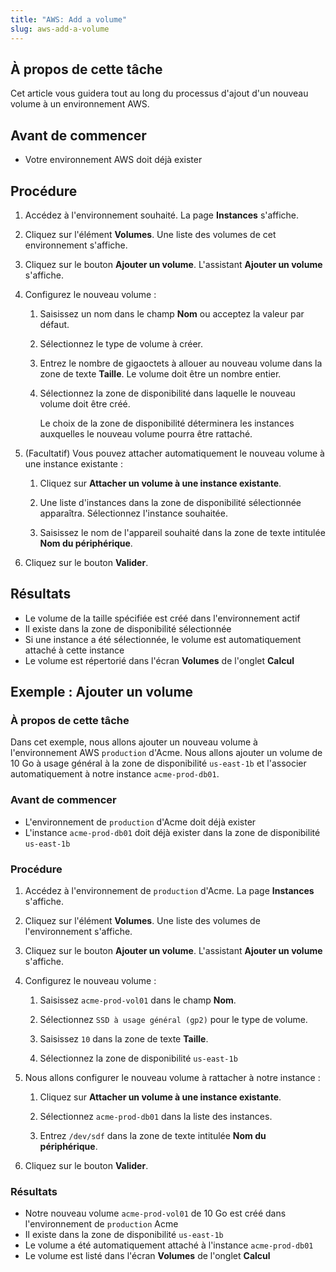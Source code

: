```yaml
---
title: "AWS: Add a volume"
slug: aws-add-a-volume
---
```



## À propos de cette tâche

Cet article vous guidera tout au long du processus d'ajout d'un nouveau volume à un environnement AWS.

## Avant de commencer

- Votre environnement AWS doit déjà exister

## Procédure

1. Accédez à l'environnement souhaité. La page **Instances** s'affiche.

2. Cliquez sur l'élément **Volumes**. Une liste des volumes de cet environnement s'affiche.

3. Cliquez sur le bouton **Ajouter un volume**. L'assistant **Ajouter un volume** s'affiche.

4. Configurez le nouveau volume :

     1. Saisissez un nom dans le champ **Nom** ou acceptez la valeur par défaut.

     2. Sélectionnez le type de volume à créer.

     3. Entrez le nombre de gigaoctets à allouer au nouveau volume dans la zone de texte **Taille**. Le volume doit être un nombre entier.

     4. Sélectionnez la zone de disponibilité dans laquelle le nouveau volume doit être créé.

         Le choix de la zone de disponibilité déterminera les instances auxquelles le nouveau volume pourra être rattaché.

5. \(Facultatif\) Vous pouvez attacher automatiquement le nouveau volume à une instance existante :

     1. Cliquez sur **Attacher un volume à une instance existante**.

     2. Une liste d'instances dans la zone de disponibilité sélectionnée apparaîtra. Sélectionnez l'instance souhaitée.

     3. Saisissez le nom de l'appareil souhaité dans la zone de texte intitulée **Nom du périphérique**.

6. Cliquez sur le bouton **Valider**.


## Résultats

- Le volume de la taille spécifiée est créé dans l'environnement actif
- Il existe dans la zone de disponibilité sélectionnée
- Si une instance a été sélectionnée, le volume est automatiquement attaché à cette instance
- Le volume est répertorié dans l'écran **Volumes** de l'onglet **Calcul**

## Exemple : Ajouter un volume

### À propos de cette tâche

Dans cet exemple, nous allons ajouter un nouveau volume à l'environnement AWS `production` d'Acme. Nous allons ajouter un volume de 10 Go à usage général à la zone de disponibilité `us-east-1b` et l'associer automatiquement à notre instance `acme-prod-db01`.

### Avant de commencer

- L'environnement de `production` d'Acme doit déjà exister
- L'instance `acme-prod-db01` doit déjà exister dans la zone de disponibilité `us-east-1b`

### Procédure

1. Accédez à l'environnement de `production` d'Acme. La page **Instances** s'affiche.

2. Cliquez sur l'élément **Volumes**. Une liste des volumes de l'environnement s'affiche.

3. Cliquez sur le bouton **Ajouter un volume**. L'assistant **Ajouter un volume** s'affiche.

4. Configurez le nouveau volume :

     1. Saisissez `acme-prod-vol01` dans le champ **Nom**.

     2. Sélectionnez `SSD à usage général (gp2)` pour le type de volume.

     3. Saisissez `10` dans la zone de texte **Taille**.

     4. Sélectionnez la zone de disponibilité `us-east-1b`

5. Nous allons configurer le nouveau volume à rattacher à notre instance :

     1. Cliquez sur **Attacher un volume à une instance existante**.

     2. Sélectionnez `acme-prod-db01` dans la liste des instances.

     3. Entrez `/dev/sdf` dans la zone de texte intitulée **Nom du périphérique**.

6. Cliquez sur le bouton **Valider**.


### Résultats

- Notre nouveau volume `acme-prod-vol01` de 10 Go est créé dans l'environnement de `production` Acme
- Il existe dans la zone de disponibilité `us-east-1b`
- Le volume a été automatiquement attaché à l'instance `acme-prod-db01`
- Le volume est listé dans l'écran **Volumes** de l'onglet **Calcul**

